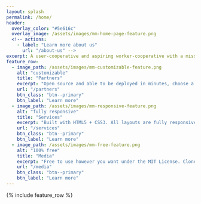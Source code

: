 ```yaml
---
layout: splash
permalink: /home/
header:
  overlay_color: "#5e616c"
  overlay_image: /assets/images/mm-home-page-feature.png
  <!-- actions:
    - label: "Learn more about us"
      url: "/about-us" -->
excerpt: A user-cooperative and aspiring worker-cooperative with a mission in building out the technological backbone of America's Left.
feature_row:
  - image_path: /assets/images/mm-customizable-feature.png
    alt: "customizable"
    title: "Partners"
    excerpt: "Open source and able to be deployed in minutes, choose a layout and let us know how to ."
    url: "/partners"
    btn_class: "btn--primary"
    btn_label: "Learn more"
  - image_path: /assets/images/mm-responsive-feature.png
    alt: "fully responsive"
    title: "Services"
    excerpt: "Built with HTML5 + CSS3. All layouts are fully responsive with helpers to augment your content."
    url: "/services"
    btn_class: "btn--primary"
    btn_label: "Learn more"
  - image_path: /assets/images/mm-free-feature.png
    alt: "100% free"
    title: "Media"
    excerpt: "Free to use however you want under the MIT License. Clone it, fork it, customize it... whatever!"
    url: "/media"
    btn_class: "btn--primary"
    btn_label: "Learn more"      
---
```


{% include feature_row %}
